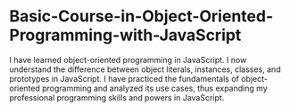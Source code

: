 # Basic-Course-in-Object-Oriented-Programming-with-JavaScript
I have learned object-oriented programming in JavaScript. I now understand the difference between object literals, instances, classes, and prototypes in JavaScript. I have practiced the fundamentals of object-oriented programming and analyzed its use cases, thus expanding my professional programming skills and powers in JavaScript.
